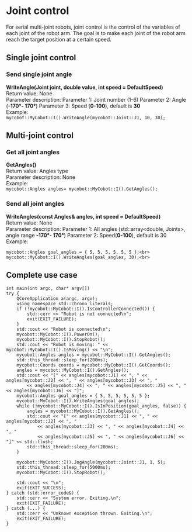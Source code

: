 # Joint control
For serial multi-joint robots, joint control is the control of the variables of each joint of the robot arm. The goal is to make each joint of the robot arm reach the target position at a certain speed. <br>
## Single joint control
### Send single joint angle<br>
**WriteAngle(Joint joint, double value, int speed = DefaultSpeed)**<br>
Return value: None<br>
Parameter description: Parameter 1: Joint number (1-6) Parameter 2: Angle (**-170°- 170°**) Parameter 3: Speed ​​(**0-100**), default is **30**<br>
Example:<br>
`mycobot::MyCobot::I().WriteAngle(mycobot::Joint::J1, 10, 30);`
## Multi-joint control
###  Get all joint angles<br>
**GetAngles()**<br>
Return value: Angles type<br>
Parameter description: None<br>
Example:<br>
`mycobot::Angles angles= mycobot::MyCobot::I().GetAngles();`
### Send all joint angles<br>
**WriteAngles(const Angles& angles, int speed = DefaultSpeed)**<br>
Return value: None<br>
Parameter description: Parameter 1: All angles (std::array<double, Joints>, angle range **-170°- 170°**) Parameter 2: Speed ​​(**0-100**), default is 30<br>
Example:<br>

`mycobot::Angles goal_angles = { 5, 5, 5, 5, 5, 5 };<br>`
`mycobot::MyCobot::I().WriteAngles(goal_angles, 30);<br>`

## Complete use case

	int main(int argc, char* argv[])
	try {
		QCoreApplication a(argc, argv);
		using namespace std::chrono_literals;
		if (!mycobot::MyCobot::I().IsControllerConnected()) {
			std::cerr << "Robot is not connected\n";
			exit(EXIT_FAILURE);
		}
		std::cout << "Robot is connected\n";
		mycobot::MyCobot::I().PowerOn();
		mycobot::MyCobot::I().StopRobot();
		std::cout << "Robot is moving: " << mycobot::MyCobot::I().IsMoving() << "\n";
		mycobot::Angles angles = mycobot::MyCobot::I().GetAngles();
		std::this_thread::sleep_for(200ms);
		mycobot::Coords coords = mycobot::MyCobot::I().GetCoords();
		angles = mycobot::MyCobot::I().GetAngles();
		std::cout << "[" << angles[mycobot::J1] << ", " << angles[mycobot::J2] << ", " << angles[mycobot::J3] << ", "
			<< angles[mycobot::J4] << ", " << angles[mycobot::J5] << ", " << angles[mycobot::J6] << "]";
		mycobot::Angles goal_angles = { 5, 5, 5, 5, 5, 5 };
		mycobot::MyCobot::I().WriteAngles(goal_angles);
		while (!mycobot::MyCobot::I().IsInPosition(goal_angles, false)) {
			angles = mycobot::MyCobot::I().GetAngles();
			std::cout << "[" << angles[mycobot::J1] << ", " << angles[mycobot::J2] << ", "
				<< angles[mycobot::J3] << ", " << angles[mycobot::J4] << ", "
				<< angles[mycobot::J5] << ", " << angles[mycobot::J6] << "]" << std::flush;
			std::this_thread::sleep_for(200ms);
		}
	
		mycobot::MyCobot::I().JogAngle(mycobot::Joint::J1, 1, 5);
		std::this_thread::sleep_for(5000ms);
		mycobot::MyCobot::I().StopRobot();
	
		std::cout << "\n";
		exit(EXIT_SUCCESS);
	} catch (std::error_code&) {
		std::cerr << "System error. Exiting.\n";
		exit(EXIT_FAILURE);
	} catch (...) {
		std::cerr << "Unknown exception thrown. Exiting.\n";
		exit(EXIT_FAILURE);
	}



